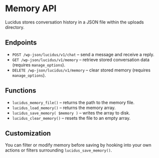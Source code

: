 # Memory API

Lucidus stores conversation history in a JSON file within the uploads directory.

## Endpoints
- `POST /wp-json/lucidus/v1/chat` – send a message and receive a reply.
- `GET /wp-json/lucidus/v1/memory` – retrieve stored conversation data (requires `manage_options`).
- `DELETE /wp-json/lucidus/v1/memory` – clear stored memory (requires `manage_options`).

## Functions
- `lucidus_memory_file()` – returns the path to the memory file.
- `lucidus_load_memory()` – returns the memory array.
- `lucidus_save_memory( $memory )` – writes the array to disk.
- `lucidus_clear_memory()` – resets the file to an empty array.

## Customization
You can filter or modify memory before saving by hooking into your own actions or filters surrounding `lucidus_save_memory()`.
